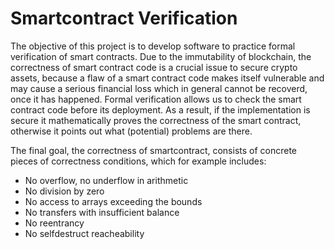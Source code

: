 # Smartcontract Verification
The objective of this project is to develop software to practice formal verification of smart contracts.
Due to the immutability of blockchain, the correctness of smart contract code is a crucial issue to secure crypto assets, because a flaw of a smart contract code makes itself vulnerable and may cause a serious financial loss which in general cannot be recoverd, once it has happened.
Formal verification allows us to check the smart contract code before its deployment.  As a result, if the implementation is secure it mathematically proves the correctness of the smart contract, otherwise it points out what (potential) problems are there.

The final goal, the correctness of smartcontract, consists of concrete pieces of correctness conditions, which for example includes:
+ No overflow, no underflow in arithmetic
+ No division by zero
+ No access to arrays exceeding the bounds
+ No transfers with insufficient balance
+ No reentrancy
+ No selfdestruct reacheability
<!-- + guaranteeing <code>assert</code> and <code>require</code> -->
